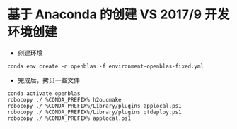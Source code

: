 ﻿# 基于 Anaconda 的创建 VS 2017/9 开发环境创建

- 创建环境
```
conda env create -n openblas -f environment-openblas-fixed.yml
```

- 完成后，拷贝一些文件

```
conda activate openblas
robocopy ./ %CONDA_PREFIX% h2o.cmake
robocopy ./ %CONDA_PREFIX%/Library/plugins applocal.ps1
robocopy ./ %CONDA_PREFIX%/Library/plugins qtdeploy.ps1
robocopy ./ %CONDA_PREFIX% applocal.ps1
```
